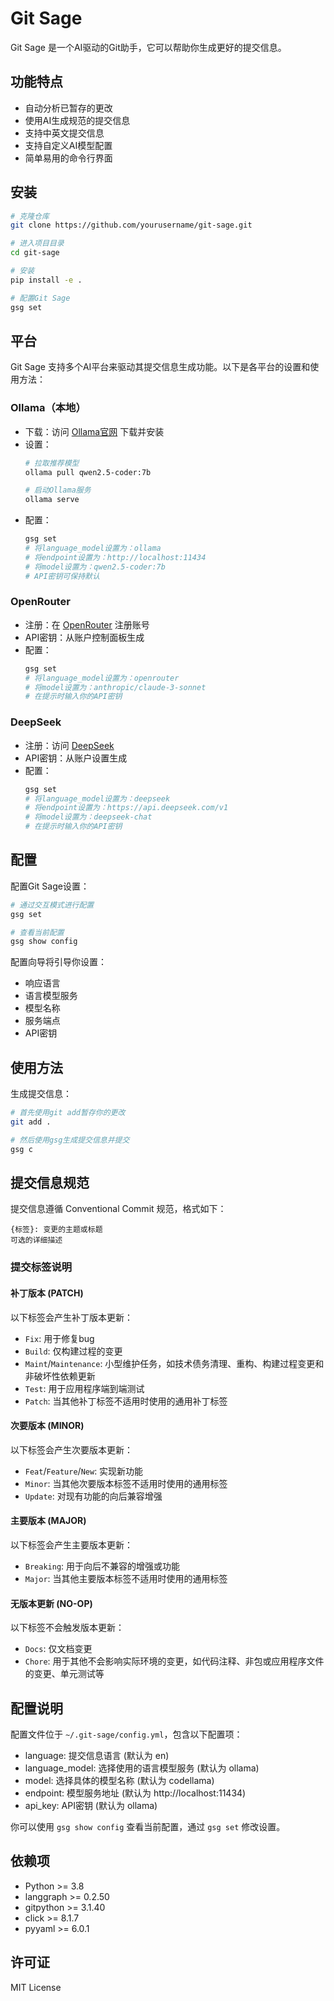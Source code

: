 # Git Sage

Git Sage 是一个AI驱动的Git助手，它可以帮助你生成更好的提交信息。

## 功能特点

- 自动分析已暂存的更改
- 使用AI生成规范的提交信息
- 支持中英文提交信息
- 支持自定义AI模型配置
- 简单易用的命令行界面

## 安装

```bash
# 克隆仓库
git clone https://github.com/yourusername/git-sage.git

# 进入项目目录
cd git-sage

# 安装
pip install -e .

# 配置Git Sage
gsg set
```

## 平台

Git Sage 支持多个AI平台来驱动其提交信息生成功能。以下是各平台的设置和使用方法：

### Ollama（本地）
- 下载：访问 [Ollama官网](https://ollama.ai) 下载并安装
- 设置：
  ```bash
  # 拉取推荐模型
  ollama pull qwen2.5-coder:7b
  
  # 启动Ollama服务
  ollama serve
  ```
- 配置：
  ```bash
  gsg set
  # 将language_model设置为：ollama
  # 将endpoint设置为：http://localhost:11434
  # 将model设置为：qwen2.5-coder:7b
  # API密钥可保持默认
  ```

### OpenRouter
- 注册：在 [OpenRouter](https://openrouter.ai) 注册账号
- API密钥：从账户控制面板生成
- 配置：
  ```bash
  gsg set
  # 将language_model设置为：openrouter
  # 将model设置为：anthropic/claude-3-sonnet
  # 在提示时输入你的API密钥
  ```

### DeepSeek
- 注册：访问 [DeepSeek](https://platform.deepseek.com)
- API密钥：从账户设置生成
- 配置：
  ```bash
  gsg set
  # 将language_model设置为：deepseek
  # 将endpoint设置为：https://api.deepseek.com/v1
  # 将model设置为：deepseek-chat
  # 在提示时输入你的API密钥
  ```

## 配置

配置Git Sage设置：
```bash
# 通过交互模式进行配置
gsg set

# 查看当前配置
gsg show config
```

配置向导将引导你设置：
- 响应语言
- 语言模型服务
- 模型名称
- 服务端点
- API密钥

## 使用方法

生成提交信息：

```bash
# 首先使用git add暂存你的更改
git add .

# 然后使用gsg生成提交信息并提交
gsg c
```

## 提交信息规范

提交信息遵循 Conventional Commit 规范，格式如下：

```
{标签}: 变更的主题或标题
可选的详细描述
```

### 提交标签说明

#### 补丁版本 (PATCH)
以下标签会产生补丁版本更新：

- `Fix`: 用于修复bug
- `Build`: 仅构建过程的变更
- `Maint`/`Maintenance`: 小型维护任务，如技术债务清理、重构、构建过程变更和非破坏性依赖更新
- `Test`: 用于应用程序端到端测试
- `Patch`: 当其他补丁标签不适用时使用的通用补丁标签

#### 次要版本 (MINOR)
以下标签会产生次要版本更新：

- `Feat`/`Feature`/`New`: 实现新功能
- `Minor`: 当其他次要版本标签不适用时使用的通用标签
- `Update`: 对现有功能的向后兼容增强

#### 主要版本 (MAJOR)
以下标签会产生主要版本更新：

- `Breaking`: 用于向后不兼容的增强或功能
- `Major`: 当其他主要版本标签不适用时使用的通用标签

#### 无版本更新 (NO-OP)
以下标签不会触发版本更新：

- `Docs`: 仅文档变更
- `Chore`: 用于其他不会影响实际环境的变更，如代码注释、非包或应用程序文件的变更、单元测试等

## 配置说明

配置文件位于 `~/.git-sage/config.yml`，包含以下配置项：

- language: 提交信息语言 (默认为 en)
- language_model: 选择使用的语言模型服务 (默认为 ollama)
- model: 选择具体的模型名称 (默认为 codellama)
- endpoint: 模型服务地址 (默认为 http://localhost:11434)
- api_key: API密钥 (默认为 ollama)

你可以使用 `gsg show config` 查看当前配置，通过 `gsg set` 修改设置。

## 依赖项

- Python >= 3.8
- langgraph >= 0.2.50
- gitpython >= 3.1.40
- click >= 8.1.7
- pyyaml >= 6.0.1

## 许可证

MIT License
